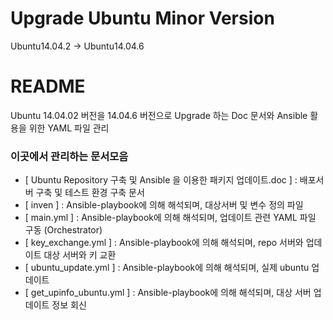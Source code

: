 # Upgrade Ubuntu Minor Version
Ubuntu14.04.2 -> Ubuntu14.04.6

# README #

Ubuntu 14.04.02 버전을 14.04.6 버전으로 Upgrade 하는 Doc 문서와 Ansible 활용을 위한 YAML 파일 관리

### 이곳에서 관리하는 문서모음 ###

* [ Ubuntu Repository 구축 및 Ansible 을 이용한 패키지 업데이트.doc ] : 배포서버 구축 및 테스트 환경 구축 문서
* [ inven ] : Ansible-playbook에 의해 해석되며, 대상서버 및 변수 정의 파일
* [ main.yml ] : Ansible-playbook에 의해 해석되며, 업데이트 관련 YAML 파일 구동 (Orchestrator)
* [ key_exchange.yml ] : Ansible-playbook에 의해 해석되며, repo 서버와 업데이트 대상 서버와 키 교환  
* [ ubuntu_update.yml ] : Ansible-playbook에 의해 해석되며, 실제 ubuntu 업데이트 
* [ get_upinfo_ubuntu.yml ] : Ansible-playbook에 의해 해석되며, 대상 서버 업데이트 정보 회신 
